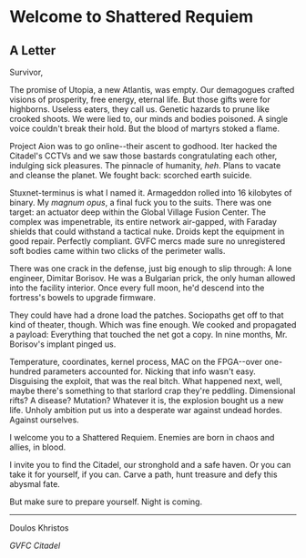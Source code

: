 # Welcome to Shattered Requiem

## A Letter

Survivor,

The promise of Utopia, a new Atlantis, was empty. Our demagogues crafted visions of prosperity, free energy, eternal life. But those gifts were for highborns. Useless eaters, they call us. Genetic hazards to prune like crooked shoots. We were lied to, our minds and bodies poisoned. A single voice couldn't break their hold. But the blood of martyrs stoked a flame.

Project Aion was to go online--their ascent to godhood. Iter hacked the Citadel's CCTVs and we saw those bastards congratulating each other, indulging sick pleasures. The pinnacle of humanity, *heh*. Plans to vacate and cleanse the planet. We fought back: scorched earth suicide.

Stuxnet-terminus is what I named it. Armageddon rolled into 16 kilobytes of binary. My *magnum opus*, a final fuck you to the suits. There was one target: an actuator deep within the Global Village Fusion Center. The complex was impenetrable, its entire network air-gapped, with Faraday shields that could withstand a tactical nuke. Droids kept the equipment in good repair. Perfectly compliant. GVFC mercs made sure no unregistered soft bodies came within two clicks of the perimeter walls.

There was one crack in the defense, just big enough to slip through: A lone engineer, Dimitar Borisov. He was a Bulgarian prick, the only human allowed into the facility interior. Once every full moon, he'd descend into the fortress's bowels to upgrade firmware.

They could have had a drone load the patches. Sociopaths get off to that kind of theater, though. Which was fine enough. We cooked and propagated a payload: Everything that touched the net got a copy. In nine months, Mr. Borisov's implant pinged us.

Temperature, coordinates, kernel process, MAC on the FPGA--over one-hundred parameters accounted for. Nicking that info wasn't easy. Disguising the exploit, that was the real bitch. What happened next, well, maybe there's something to that starlord crap they're peddling. Dimensional rifts? A disease? Mutation? Whatever it is, the explosion bought us a new life. Unholy ambition put us into a desperate war against undead hordes. Against ourselves.

I welcome you to a Shattered Requiem. Enemies are born in chaos and allies, in blood.

I invite you to find the Citadel, our stronghold and a safe haven. Or you can take it for yourself, if you can. Carve a path, hunt treasure and defy this abysmal fate.

But make sure to prepare yourself. Night is coming.

---

Doulos Khristos

*GVFC Citadel*
